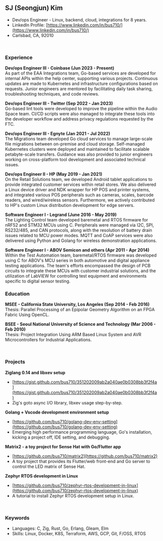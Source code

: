 ## SJ (Seongjun) Kim 
- Dev/ops Engineer - Linux, backend, cloud, integrations for 8 years.
- LinkedIn Profile: [https://www.linkedin.com/in/bus710/](https://www.linkedin.com/in/bus710/)
- Carlsbad, CA, 92010

<br/>

### Experience

**Dev/ops Engineer III - Coinbase (Jun 2023 - Present)**  
As part of the EAA Integrations team, Go-based services are developed for internal APIs within the help center, supporting various projects. Continuous updates are made to Kubernetes and infrastructure configurations based on requests. Junior engineers are mentored by facilitating daily task sharing, troubleshooting techniques, and code reviews.

**Dev/ops Engineer III - Twitter (Sep 2022 - Jan 2023)**  
Go-based lint tools were developed to improve the pipeline within the Audio Space team. CI/CD scripts were also managed to integrate these tools into the developer workflow and address privacy regulations requested by the FTC.

**Dev/ops Engineer III - Egnyte (Jan 2021 - Jul 2022)**  
The Migrations team developed Go cloud services to manage large-scale file migrations between on-premise and cloud storage. Self-managed Kubernetes clusters were deployed and maintained to facilitate scalable petabyte-scale transfers. Guidance was also provided to junior engineers working on cross-platform tool development and associated technical issues.

**Dev/ops Engineer II - HP (May 2019 - Jan 2021)**  
On the Retail Solutions team, we developed Android tablet applications to provide integrated customer services within retail stores. We also delivered a Linux device driver and NDK wrapper for HP POS and printer systems, and integrated various POS peripherals such as cameras, scales, barcode readers, and wired/wireless sensors. Furthermore, we actively contributed to HP's custom Linux distribution development for edge servers.

**Software Engineer I - Legrand (June 2016 - May 2019)**  
The Lighting Control team developed baremetal and RTOS firmware for nRF52 and STM32 MCUs using C. Peripherals were managed via I2C, SPI, RS232/485, and CAN protocols, along with the resolution of battery drain issues related to MCU power modes. MQTT and CoAP services were also delivered using Python and Golang for wireless demonstration applications.

**Software Engineer I - ABOV Semicon and others (Apr 2011 - Apr 2014)**  
Within the Test Automation team, baremetal/RTOS firmware was developed using C for ABOV's MCU series in both automotive and digital appliance testing applications. The team's efforts encompassed the design of PCB circuits to integrate these MCUs with customer industrial solutions, and the utilization of LabVIEW for controlling test equipment and environments specific to digital sensor testing.

<div style="page-break-after: always;"></div>

### Education

**MSEE - California State University, Los Angeles (Sep 2014 - Feb 2016)**  
Thesis: Parallel Processing of an Epipolar Geometry Algorithm on an FPGA Fabric Using OpenCL.

**BSEE - Seoul National University of Science and Technology (Mar 2006 - Feb 2010)**  
Thesis: Project Integration Using ARM Based Linux System and AVR Microcontrollers for Industrial Applications.

<br/>

### Projects

**Ziglang 0.14 and libxev setup** 
- [https://gist.github.com/bus710/351202009ab2a040ae0b0308bb3f2f4a](https://gist.github.com/bus710/351202009ab2a040ae0b0308bb3f2f4a)
- Zig's goto async I/O library, libxev usage step-by-step.

**Golang + Vscode development environment setup**
- [https://github.com/bus710/golang-dev-env-setting](https://github.com/bus710/golang-dev-env-setting)
- Emerging high performance programming language, Go's installation, kicking a project off, IDE setting, and debugging.
 
**Matrix2 - a toy project for Sense Hat with Go/Flutter app**  
- [https://github.com/bus710/matrix2](https://github.com/bus710/matrix2)
- A toy project that provides its Flutter/web front-end and Go server to control the LED matrix of Sense Hat.

**Zephyr RTOS development in Linux**  
- [https://github.com/bus710/zephyr-rtos-development-in-linux](https://github.com/bus710/zephyr-rtos-development-in-linux)
- A tutorial to install Zephyr RTOS development setup in Linux.

<br/>

### Keywords

- Languages: C, Zig, Rust, Go, Erlang, Gleam, Elm
- Skills: Linux, Docker, K8S, Terraform, AWS, GCP, Git, F/OSS, RTOS
